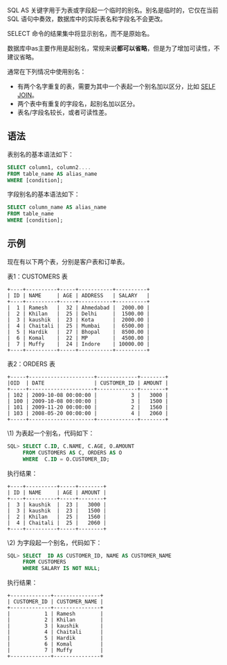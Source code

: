SQL AS 关键字用于为表或字段起一个临时的别名。别名是临时的，它仅在当前 SQL 语句中奏效，数据库中的实际表名和字段名不会更改。

SELECT 命令的结果集中将显示别名，而不是原始名。

数据库中as主要作用是起别名，常规来说**都可以省略**，但是为了增加可读性，不建议省略。

通常在下列情况中使用别名：

- 有两个名字重复的表，需要为其中一个表起一个别名加以区分，比如 [SELF JOIN](http://c.biancheng.net/sql/self-join.html)。
- 两个表中有重复的字段名，起别名加以区分。
- 表名/字段名较长，或者可读性差。

## 语法

表别名的基本语法如下：

```sql
SELECT column1, column2....
FROM table_name AS alias_name
WHERE [condition];
```


字段别名的基本语法如下：

```sql
SELECT column_name AS alias_name
FROM table_name
WHERE [condition];
```

## 示例

现在有以下两个表，分别是客户表和订单表。

表1：CUSTOMERS 表

```
+----+----------+-----+-----------+----------+
| ID | NAME     | AGE | ADDRESS   | SALARY   |
+----+----------+-----+-----------+----------+
|  1 | Ramesh   |  32 | Ahmedabad |  2000.00 |
|  2 | Khilan   |  25 | Delhi     |  1500.00 |
|  3 | kaushik  |  23 | Kota      |  2000.00 |
|  4 | Chaitali |  25 | Mumbai    |  6500.00 |
|  5 | Hardik   |  27 | Bhopal    |  8500.00 |
|  6 | Komal    |  22 | MP        |  4500.00 |
|  7 | Muffy    |  24 | Indore    | 10000.00 |
+----+----------+-----+-----------+----------+
```


表2：ORDERS 表

```
+-----+---------------------+-------------+--------+
|OID  | DATE                | CUSTOMER_ID | AMOUNT |
+-----+---------------------+-------------+--------+
| 102 | 2009-10-08 00:00:00 |           3 |   3000 |
| 100 | 2009-10-08 00:00:00 |           3 |   1500 |
| 101 | 2009-11-20 00:00:00 |           2 |   1560 |
| 103 | 2008-05-20 00:00:00 |           4 |   2060 |
+-----+---------------------+-------------+--------+
```


\1) 为表起一个别名，代码如下：

```sql
SQL> SELECT C.ID, C.NAME, C.AGE, O.AMOUNT
     FROM CUSTOMERS AS C, ORDERS AS O
     WHERE  C.ID = O.CUSTOMER_ID;
```

执行结果：

```
+----+----------+-----+--------+
| ID | NAME     | AGE | AMOUNT |
+----+----------+-----+--------+
|  3 | kaushik  |  23 |   3000 |
|  3 | kaushik  |  23 |   1500 |
|  2 | Khilan   |  25 |   1560 |
|  4 | Chaitali |  25 |   2060 |
+----+----------+-----+--------+
```


\2) 为字段起一个别名，代码如下：

```sql
SQL> SELECT  ID AS CUSTOMER_ID, NAME AS CUSTOMER_NAME
     FROM CUSTOMERS
     WHERE SALARY IS NOT NULL;
```

执行结果：

```
+-------------+---------------+
| CUSTOMER_ID | CUSTOMER_NAME |
+-------------+---------------+
|           1 | Ramesh        |
|           2 | Khilan        |
|           3 | kaushik       |
|           4 | Chaitali      |
|           5 | Hardik        |
|           6 | Komal         |
|           7 | Muffy         |
+-------------+---------------+
```